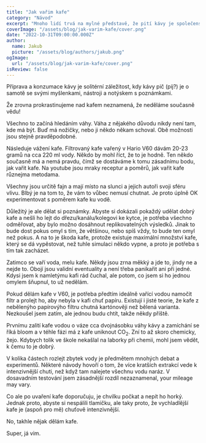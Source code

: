 ```yaml
---
title: "Jak vařim kafe"
category: "Návod"
excerpt: "Mnoho lidí trvá na mylné představě, že pití kávy je společenská záležitost. Samozřejmě to není pravda. Když vidíte, jaký hrůzy lidi považujou za kafe (latté atd.), máte jim spíš chuť ty jejich nápoje zkonfiskovat a vyhodit, než to ve své společnosti trpět. Ale o tom až jindy."
coverImage: "/assets/blog/jak-varim-kafe/cover.png"
date: "2022-10-31T09:00:00.000Z"
author:
  name: Jakub
  picture: "/assets/blog/authors/jakub.png"
ogImage:
  url: "/assets/blog/jak-varim-kafe/cover.png"
isReview: false
---
```


Příprava a konzumace kávy je solitérní záležitost, kdy kávy pič (pij?) je o samotě se svými myšlenkami, nástroji a notýskem s poznámkami.

Že zrovna prokrastinujeme nad kafem neznamená, že neděláme současně vědu!

Všechno to začíná hledáním váhy. Váha z nějakého důvodu nikdy není tam, kde má být. Buď má nožičky, nebo ji někdo někam schoval. Obě možnosti jsou stejně pravděpodobné.

Následuje vážení kafe. Filtrovaný kafe vařený v Hario V60 dávám 20-23 gramů na cca 220 ml vody. Někdo by mohl říct, že to je hodně. Ten někdo současně má a nemá pravdu, čímž se dostáváme k tomu zásadnímu bodu, jak vařit kafe. Na youtube jsou mraky receptur a poměrů, jak vařit kafe různejma metodama.

Všechny jsou určitě fajn a mají místo na slunci a jejich autoři svoji sféru vlivu. Blbý je na tom to, že vám to vůbec nemusí chutnat. Je proto úplně OK experimentovat s poměrem kafe ku vodě.

Důležitý je ale dělat si poznámky. Abyste si dokázali pokaždý udělat dobrý kafe a nešli ho lejt do dřezu/kanálu/kolegovi ke kytce, je potřeba všechno odměřovat, aby bylo možno dosáhnout replikovatelných výsledků. Jinak to bude dost pokus omyl s tím, že většinou, nebo spíš vždy, to bude ten omyl než pokus. A na to je škoda kafe, protože existuje maximální množství kafe, který se dá vypěstovat, než tuhle simulaci někdo vypne, a proto je potřeba s tím tak zacházet.

Zatimco se vaří voda, melu kafe. Někdy jsou zrna měkký a jde to, jindy ne a nejde to. Obojí jsou validní eventuality a není třeba panikařit ani při jedné. Kdysi jsem k namletýmu kafi rád čuchal, ale potom, co jsem si ho jednou omylem šňupnul, to už nedělám.

Pokud dělám kafe v V60, je potřeba předtím ideálně vařící vodou namočit filtr a prolejt ho, aby nebyla v kafi chuť papíru. Existují i jisté teorie, že kafe z nebělenýho papírovýho filtru chutná kartónověji než bělená varianta. Nezkoušel jsem zatím, ale jednou budu chtít, takže někdy příště.

Prvnímu zalití kafe vodou o váze cca dvojnásobku váhy kávy a zamíchání se říká bloom a v téhle fázi má z kafe uniknout CO<sub>2</sub>. Zní to až skoro chemicky, žejo. Kdybych tolik ve škole nekašlal na laborky při chemii, mohl jsem vědět, k čemu to je dobrý.

V kolika částech rozlejt zbytek vody je předmětem mnohých debat a experimentů. Některé návody hovoří o tom, že více kratších extrakcí vede k intenzivnější chuti, než když tam nalejete všechnu vodu naráz. V dosavadním testování jsem zásadnější rozdíl nezaznamenal, your mileage may vary.

Co ale po uvaření kafe doporučuju, je chvilku počkat a nepít ho horký. Jednak proto, abyste si nespálili tlamičku, ale taky proto, že vychladlější kafe je (aspoň pro mě) chuťově intenzivnější.

No, takhle nějak dělám kafe.

Super, já vim.
